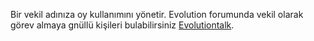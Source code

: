 Bir vekil adınıza oy kullanımını yönetir. Evolution forumunda vekil olarak görev almaya gnüllü kişileri bulabilirsiniz  [Evolutiontalk](https://evolutiontalk.org/index.php/board,75.0.html). 